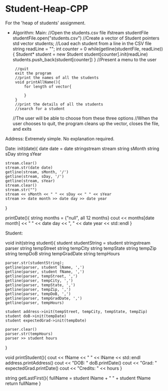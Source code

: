 # Student-Heap-CPP
For the 'heap of students' assignment.

 - Algorithm:
Main:
    //Open the students.csv file
    ifstream studentFile
    studentFile.open("students.csv")
    //Create a vector of Student pointers
    std vector<Student> students;
    //Load each student from a line in the CSV file
    string readLine = "";
    int counter = 0
    while(getline(studentFile, readLine)){
        Student* student = new Student
        student[counter].init(readLine)
        students.push_back(student[counter])
    }
    //Present a menu to the user

        //quit
        exit the program
        //print the names of all the students
        void printAllName(){
            for length of vector{
                
            }
        }
        //print the details of all the students
        //search for a student
    //The user will be able to choose from these three options
    //When the user chooses to quit, the program cleans up the vector, closes the file, and exits


Address:
Extremely simple. No explanation required.

Date:
init(date){
    date date = date
    stringstream stream
    string sMonth
    string sDay
    string sYear

    stream.clear()
    stream.str(date date)
    getline(stream, sMonth, '/')
    getline(stream, sDay, '/')
    getline(stream, sYear)
    stream.clear()
    stream.str("")
    stream << sMonth << " " << sDay << " " << sYear
    stream >> date month >> date day >> date year
}

printDate(){
    string months = {"null", all 12 months}
    cout << months[date month] << " " << date day << ", " << date year << std::endl
}

Student:

void init(string student){
    student studentString = student
    stringstream parser
    string tempStreet
    string tempCity
    string tempState
    string tempZip
    string tempDoB
    string tempGradDate
    string tempHours

    parser.str(studentString);
    getline(parser, student lName, ',')
    getline(parser, student fName, ',')
    getline(parser, tempStreet, ',')
    getline(parser, tempCity, ',')
    getline(parser, tempState, ',')
    getline(parser, tempZip, ',')
    getline(parser, tempDoB, ',')
    getline(parser, tempGradDate, ',')    
    getline(parser, tempHours)

    student address->init(tempStreet, tempCity, tempState, tempZip)
    student doB->init(tempDate)
    student expectedGrad->init(tempDate)

    parser.clear()
    parser.str(tempHours)
    parser >> student hours
}

void printStudent(){
    cout << fName << " " << lName << std::endl
    address.printAddress()
    cout << "DOB: "
    doB.printDate()
    cout << "Grad: "
    expectedGrad.printDate()
    cout << "Credits: " << hours
}

string getLastFirst(){
    fullName = student lName + " " + student fName
    return fullName
}